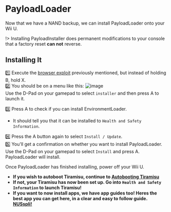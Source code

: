 # PayloadLoader

Now that we have a NAND backup, we can install PayloadLoader onto your Wii U.

!> Installing PayloadInstaller does permanent modifications to your console that a factory reset **can not** reverse.

## Installing It
1️⃣ Execute the [browser exploit](/browser) previously mentioned, but instead of holding B, hold X.\
2️⃣ You should be on a menu like this:
![image](/environmentloader.jpg)\
Use the D-Pad on your gamepad to select `installer` and then press A to launch it.

3️⃣ Press A to check if you can install EnvironmentLoader.
- It should tell you that it can be installed to `Health and Safety Information`.

4️⃣ Press the A button again to select `Install / Update`.\
5️⃣ You'll get a confirmation on whether you want to install PayloadLoader. Use the D-Pad on your gamepad to select `Install` and press A. PayloadLoader will install.

Once PayloadLoader has finished installing, power off your Wii U.
- **If you wish to autoboot Tiramisu, continue to [Autobooting Tiramisu](/autoboot)**
- **If not, your Tiramisu has now been set up. Go into `Health and Safety Information` to launch Tiramisu!**
- **If you want to now install apps, we have app guides too! Heres the best app you can get here, in a clear and easy to follow guide. [NUSspli!](https://wiiu.skyybrew.xyz/#/NUSspli)**

